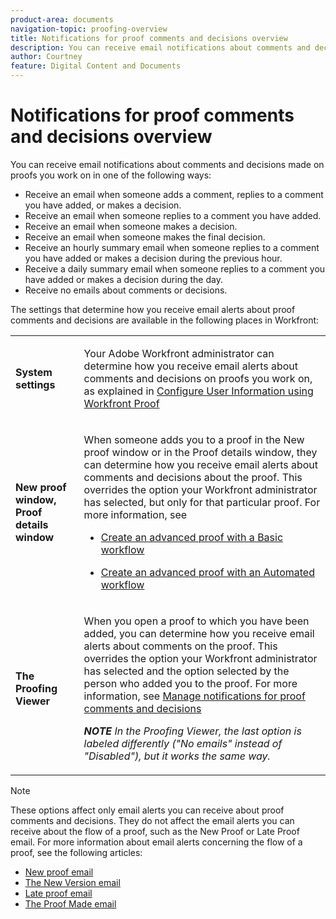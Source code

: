 ```yaml
---
product-area: documents
navigation-topic: proofing-overview
title: Notifications for proof comments and decisions overview
description: You can receive email notifications about comments and decisions made on proofs you work on in one of the following ways - EDIT ME.
author: Courtney
feature: Digital Content and Documents
---
```


# Notifications for proof comments and decisions overview

You can receive email notifications about comments and decisions made on proofs you work on in one of the following ways:

* Receive an email when someone adds a comment, replies to a comment you have added, or makes a decision. 
* Receive an email when someone replies to a comment you have added. 
* Receive an email when someone makes a decision.
* Receive an email when someone makes the final decision.
* Receive an hourly summary email when someone replies to a comment you have added or makes a decision during the previous hour. 
* Receive a daily summary email when someone replies to a comment you have added or makes a decision during the day. 
* Receive no emails about comments or decisions.

The settings that determine how you receive email alerts about proof comments and decisions are available in the following places in Workfront: 

<table cellpadding="10" cellspacing="0"> 
 <tbody> 
  <tr> 
   <td role="rowheader"> <p><span class="wysiwyg-font-size-medium"><strong>System settings</strong></span> </p> </td> 
   <td> <p><span class="wysiwyg-font-size-medium">Your Adobe Workfront administrator can determine how you receive email alerts about comments and decisions on proofs you work on, as explained in <a href="../../../workfront-proof/wp-mnguserscontacts/users/configure-user-info.md" class="MCXref xref">Configure User Information using Workfront Proof</a></span> </p> </td> 
  </tr> 
  <tr> 
   <td role="rowheader"> <p><span class="wysiwyg-font-size-medium"><strong>New proof window, Proof details window</strong></span> </p> </td> 
   <td> <p><span class="wysiwyg-font-size-medium">When someone adds you to a proof in the New proof window or in the Proof details window, they can determine how you receive email alerts about comments&nbsp;and decisions about the proof. This overrides the option your Workfront administrator has selected, but only for that particular proof. For more information, see</span> </p> 
    <ul> 
     <li> <p><a href="../../../review-and-approve-work/proofing/creating-proofs-within-workfront/configure-basic-proof-workflow.md" class="MCXref xref">Create an advanced proof with a Basic workflow</a> </p> </li> 
     <li> <p><a href="../../../review-and-approve-work/proofing/creating-proofs-within-workfront/create-automated-proof-workflow.md" class="MCXref xref">Create an advanced proof with an Automated workflow</a> </p> </li> 
    </ul> </td> 
  </tr> 
  <tr> 
   <td role="rowheader"> <p><span class="wysiwyg-font-size-medium"><strong>The Proofing Viewer</strong></span> </p> </td> 
   <td> <p><span class="wysiwyg-font-size-medium">When you open a proof to which you have been added, you can determine how you receive email alerts about comments on the proof. This overrides the option your Workfront administrator has selected and the option selected by the person who added you to the proof. For more information, see <a href="../../../review-and-approve-work/proofing/reviewing-proofs-within-workfront/manage-notifications-for-proof-comments.md" class="MCXref xref">Manage notifications for proof comments and decisions</a></span> </p> <p><span class="wysiwyg-font-size-medium"><em><strong>NOTE</strong>&nbsp;In the Proofing Viewer, the last option is labeled differently ("No emails" instead of "Disabled"), but it works the same way.</em></span> </p> </td> 
  </tr> 
 </tbody> 
</table>

>[!NOTE]
>
>These options affect only email alerts you can receive about proof comments and decisions. They do not affect the email alerts you can receive about the flow of a proof, such as the New Proof or Late Proof email. For more information about email alerts concerning the flow of a proof, see the following articles:
>
>* [New proof email](../../../workfront-proof/wp-emailsntfctns/proof-notifications-and-reminders/new-proof-email.md) 
>* [The New Version email](../../../workfront-proof/wp-emailsntfctns/proof-notifications-and-reminders/new-version-email.md) 
>* [Late proof email](../../../workfront-proof/wp-emailsntfctns/proof-notifications-and-reminders/late-proof-email.md) 
>* [The Proof Made email](../../../workfront-proof/wp-emailsntfctns/proof-notifications-and-reminders/proof-made-email.md)

